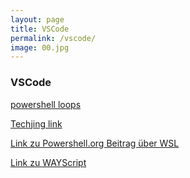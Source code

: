 ```yaml
---
layout: page
title: VSCode
permalink: /vscode/
image: 00.jpg    
---
```



### VSCode

[powershell loops](https://www.youtube.com/watch?v=_WIZPgPB8Wk "powershell Loops")

[Techjing link](https://www.youtube.com/channel/UC8BQ_LlJJ6DdPeuAiPsLb7Q "Link zu Techjing")

[Link zu Powershell.org Beitrag über WSL](https://www.youtube.com/watch?v=nnywuRaU6_I "Link zu Powershell.org ->WSL")

[Link zu WAYScript](https://www.youtube.com/playlist?list=PLdn12ns8VMLJcr3WS34gIkYgR4aCnYjmW "Link zu WayScript")